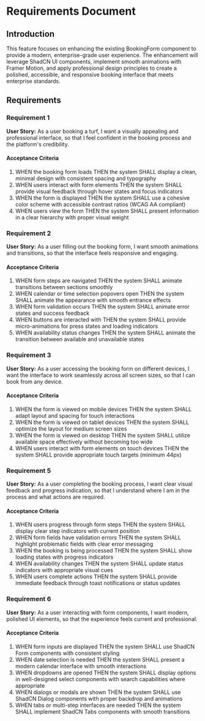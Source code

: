 # Requirements Document

## Introduction

This feature focuses on enhancing the existing BookingForm component to provide a modern, enterprise-grade user experience. The enhancement will leverage ShadCN UI components, implement smooth animations with Framer Motion, and apply professional design principles to create a polished, accessible, and responsive booking interface that meets enterprise standards.

## Requirements

### Requirement 1

**User Story:** As a user booking a turf, I want a visually appealing and professional interface, so that I feel confident in the booking process and the platform's credibility.

#### Acceptance Criteria

1. WHEN the booking form loads THEN the system SHALL display a clean, minimal design with consistent spacing and typography
2. WHEN users interact with form elements THEN the system SHALL provide visual feedback through hover states and focus indicators
3. WHEN the form is displayed THEN the system SHALL use a cohesive color scheme with accessible contrast ratios (WCAG AA compliant)
4. WHEN users view the form THEN the system SHALL present information in a clear hierarchy with proper visual weight

### Requirement 2

**User Story:** As a user filling out the booking form, I want smooth animations and transitions, so that the interface feels responsive and engaging.

#### Acceptance Criteria

1. WHEN form steps are navigated THEN the system SHALL animate transitions between sections smoothly
2. WHEN calendar or time selection popovers open THEN the system SHALL animate the appearance with smooth entrance effects
3. WHEN form validation occurs THEN the system SHALL animate error states and success feedback
4. WHEN buttons are interacted with THEN the system SHALL provide micro-animations for press states and loading indicators
5. WHEN availability status changes THEN the system SHALL animate the transition between available and unavailable states

### Requirement 3

**User Story:** As a user accessing the booking form on different devices, I want the interface to work seamlessly across all screen sizes, so that I can book from any device.

#### Acceptance Criteria

1. WHEN the form is viewed on mobile devices THEN the system SHALL adapt layout and spacing for touch interactions
2. WHEN the form is viewed on tablet devices THEN the system SHALL optimize the layout for medium screen sizes
3. WHEN the form is viewed on desktop THEN the system SHALL utilize available space effectively without becoming too wide
4. WHEN users interact with form elements on touch devices THEN the system SHALL provide appropriate touch targets (minimum 44px)




### Requirement 5

**User Story:** As a user completing the booking process, I want clear visual feedback and progress indication, so that I understand where I am in the process and what actions are required.

#### Acceptance Criteria

1. WHEN users progress through form steps THEN the system SHALL display clear step indicators with current position
2. WHEN form fields have validation errors THEN the system SHALL highlight problematic fields with clear error messaging
3. WHEN the booking is being processed THEN the system SHALL show loading states with progress indicators
4. WHEN availability changes THEN the system SHALL update status indicators with appropriate visual cues
5. WHEN users complete actions THEN the system SHALL provide immediate feedback through toast notifications or status updates

### Requirement 6

**User Story:** As a user interacting with form components, I want modern, polished UI elements, so that the experience feels current and professional.

#### Acceptance Criteria

1. WHEN form inputs are displayed THEN the system SHALL use ShadCN Form components with consistent styling
2. WHEN date selection is needed THEN the system SHALL present a modern calendar interface with smooth interactions
3. WHEN dropdowns are opened THEN the system SHALL display options in well-designed select components with search capabilities where appropriate
4. WHEN dialogs or modals are shown THEN the system SHALL use ShadCN Dialog components with proper backdrop and animations
5. WHEN tabs or multi-step interfaces are needed THEN the system SHALL implement ShadCN Tabs components with smooth transitions
